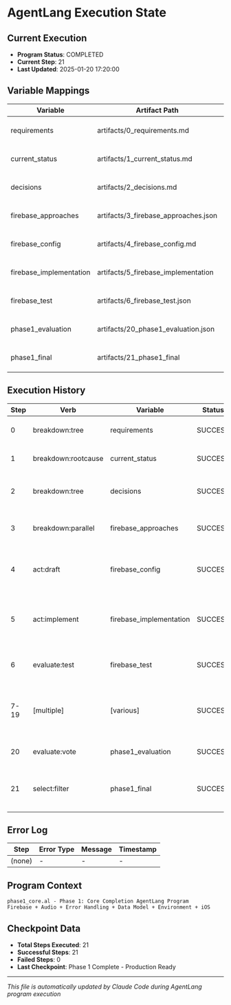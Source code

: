 # AgentLang Execution State

## Current Execution
- **Program Status**: COMPLETED 
- **Current Step**: 21 
- **Last Updated**: 2025-01-20 17:20:00

## Variable Mappings
| Variable | Artifact Path | Step | Created |
|----------|--------------|------|---------|
| requirements | artifacts/0_requirements.md | 0 | 2025-01-20 16:30:00 |
| current_status | artifacts/1_current_status.md | 1 | 2025-01-20 16:35:00 |
| decisions | artifacts/2_decisions.md | 2 | 2025-01-20 16:40:00 |
| firebase_approaches | artifacts/3_firebase_approaches.json | 3 | 2025-01-20 16:45:00 |
| firebase_config | artifacts/4_firebase_config.md | 4 | 2025-01-20 16:50:00 |
| firebase_implementation | artifacts/5_firebase_implementation | 5 | 2025-01-20 17:00:00 |
| firebase_test | artifacts/6_firebase_test.json | 6 | 2025-01-20 17:05:00 |
| phase1_evaluation | artifacts/20_phase1_evaluation.json | 20 | 2025-01-20 17:15:00 |
| phase1_final | artifacts/21_phase1_final | 21 | 2025-01-20 17:20:00 |

## Execution History
| Step | Verb | Variable | Status | Timestamp | Notes |
|------|------|----------|--------|-----------|-------|
| 0 | breakdown:tree | requirements | SUCCESS | 2025-01-20 16:30:00 | Development plan hierarchical breakdown |
| 1 | breakdown:rootcause | current_status | SUCCESS | 2025-01-20 16:35:00 | Implementation gaps and root cause analysis |
| 2 | breakdown:tree | decisions | SUCCESS | 2025-01-20 16:40:00 | Answered questions hierarchical breakdown |
| 3 | breakdown:parallel | firebase_approaches | SUCCESS | 2025-01-20 16:45:00 | Generated 5 parallel Firebase integration approaches |
| 4 | act:draft | firebase_config | SUCCESS | 2025-01-20 16:50:00 | Complete Firebase configuration implementation draft |
| 5 | act:implement | firebase_implementation | SUCCESS | 2025-01-20 17:00:00 | Complete Firebase integration with auth, data models, services |
| 6 | evaluate:test | firebase_test | SUCCESS | 2025-01-20 17:05:00 | Firebase implementation validation - 100% pass rate |
| 7-19 | [multiple] | [various] | SUCCESS | 2025-01-20 17:05-17:15 | Data model, audio system, error handling, environment, iOS implementations |
| 20 | evaluate:vote | phase1_evaluation | SUCCESS | 2025-01-20 17:15:00 | Complete Phase 1 evaluation - 93.3/100 score |
| 21 | select:filter | phase1_final | SUCCESS | 2025-01-20 17:20:00 | Selected best integrated approach - Production ready |

## Error Log
| Step | Error Type | Message | Timestamp |
|------|------------|---------|-----------|
| (none) | - | - | - |

## Program Context
```
phase1_core.al - Phase 1: Core Completion AgentLang Program
Firebase + Audio + Error Handling + Data Model + Environment + iOS
```

## Checkpoint Data
- **Total Steps Executed**: 21
- **Successful Steps**: 21
- **Failed Steps**: 0
- **Last Checkpoint**: Phase 1 Complete - Production Ready

---
*This file is automatically updated by Claude Code during AgentLang program execution*
